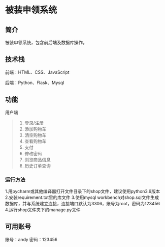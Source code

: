 # 被装申领系统

## 简介

被装申领系统，包含前后端及数据库操作。

## 技术栈

前端：HTML、CSS、JavaScript

后端：Python、Flask、Mysql

## 功能

用户端

> 1. 登录/注册
> 2. 添加购物车
> 3. 清空购物车
> 4. 查看购物车
> 5. 支付
> 6. 修改密码
> 7. 浏览商品信息
> 8. 历史订单查询

### 运行方法
1.用pycharm或其他编译器打开文件目录下的shop文件，建议使用python3.6版本
2.安装requirement.txt里的库文件
3.使用mysql workbench对shop.sql文件生成数据库，并与系统建立连接，连接端口默认为3306，账号为root，密码为123456
4.运行shop文件夹下的manage.py文件

## 可用账号
账号：andy
密码：123456
